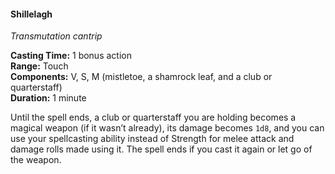 #### Shillelagh
<!-- markdownlint-disable link-image-reference-definitions -->
[_metadata_:spell_name]:- "Shillelagh"
[_metadata_:spell_level]:- "0"
[_metadata_:spell_school]:- "transmutation"
[_metadata_:ritual]:- "false"
[_metadata_:casting_time_amount]:- "1"
[_metadata_:casting_time_unit]:- "bonus action"
[_metadata_:range]:- "Touch"
[_metadata_:target]:- "a club or quarterstaff you’re holding"
[_metadata_:components_verbal]:- "true"
[_metadata_:components_somatic]:- "true"
[_metadata_:components_material]:- "true"
[_metadata_:components_material_description]:- "mistletoe, a shamrock leaf, and a club or quarterstaff"
[_metadata_:duration]:- "1 minute"
[_metadata_:concentration]:- "false"
[_metadata_:damage_formula]:- "1d8"
[_metadata_:damage_type]:- "special"
[_metadata_:compared_to_wotc_srd_5.1]:- "mechanics_same_wording_different"
[_metadata_:compared_to_a5e_srd]:- "mechanics_same_wording_different"
<!-- markdownlint-disable-next-line no-emphasis-as-heading -->
_Transmutation cantrip_

**Casting Time:** 1 bonus action \
**Range:** Touch \
**Components:** V, S, M (mistletoe, a shamrock leaf, and a club or quarterstaff) \
**Duration:** 1 minute

Until the spell ends, a club or quarterstaff you are holding becomes a magical weapon (if it wasn’t already), its damage becomes `1d8`, and you can use your spellcasting ability instead of Strength for melee attack and damage rolls made using it.
The spell ends if you cast it again or let go of the weapon.
